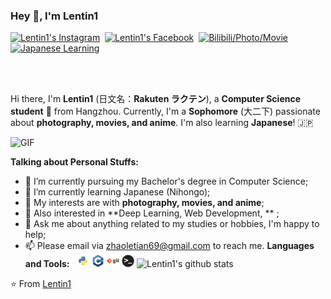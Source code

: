 ### Hey 👋, I'm Lentin1

<a href="https://www.instagram.com/rakuten0129/" target="_blank"><img alt="Lentin1's Instagram" width="30px" src="https://cdn.jsdelivr.net/npm/simple-icons@v3/icons/instagram.svg" /></a>&nbsp;
<a href="https://x.com/Lentini0129" target="_blank"><img alt="Lentin1's Facebook" width="30px" src="https://cdn.jsdelivr.net/npm/simple-icons@v3/icons/twitter.svg" /></a>&nbsp;
<a href="YOUR_BILIBILI_OR_OTHER_PLATFORM_LINK_FOR_ANIME_MOVIE_PHOTO" target="_blank"><img alt="Bilibili/Photo/Movie" width="30px" src="https://cdn.jsdelivr.net/npm/simple-icons@v3/icons/bilibili.svg" /></a>&nbsp;
<a href="YOUR_JAPANESE_LEARNING_PLATFORM_LINK_OPTIONAL" target="_blank"><img alt="Japanese Learning" width="30px" src="https://cdn.jsdelivr.net/npm/simple-icons@v3/icons/nihongo.svg" /></a>

<br />
<br />

Hi there, I'm **Lentin1** (日文名：**Rakuten ラクテン**), a **Computer Science student** 🚀 from Hangzhou. Currently, I'm a **Sophomore** (大二下) passionate about **photography, movies, and anime**. I'm also learning **Japanese**! 🇯🇵

<img alt="GIF" src="https://i.pinimg.com/originals/e4/26/70/e426702edf874b181aced1e2fa5c6cde.gif" />

**Talking about Personal Stuffs:**

- 🏫 I’m currently pursuing my Bachelor's degree in Computer Science;
- 🌱 I’m currently learning Japanese (Nihongo);
- 📸 My interests are with **photography, movies, and anime**;
- 🤔 Also interested in **Deep Learning, Web Development, ** ;
- 💬 Ask me about anything related to my studies or hobbies, I'm happy to help;
- 📫 Please email via zhaoletian69@gmail.com to reach me.
**Languages and Tools:**  
<code><img height="20" src="https://raw.githubusercontent.com/github/explore/80688e429a7d4ef2fca1e82350fe8e3517d3494d/topics/python/python.png" alt="Python"></code>
<code><img height="20" src="https://raw.githubusercontent.com/github/explore/80688e429a7d4ef2fca1e82350fe8e3517d3494d/topics/cpp/cpp.png" alt="C++"></code>
<code><img height="20" src="https://raw.githubusercontent.com/github/explore/80688e429a7d4ef2fca1e82350fe8e3517d3494d/topics/git/git.png" alt="Git"></code>
<code><img height="20" src="https://raw.githubusercontent.com/github/explore/80688e429a7d4ef2fca1e82350fe8e3517d3494d/topics/terminal/terminal.png" alt="Terminal"></code>
![Lentin1's github stats](https://github-readme-stats.vercel.app/api?username=Lentin1&show_icons=true&hide_border=true)

⭐️ From [Lentin1](https://github.com/Lentin1)
